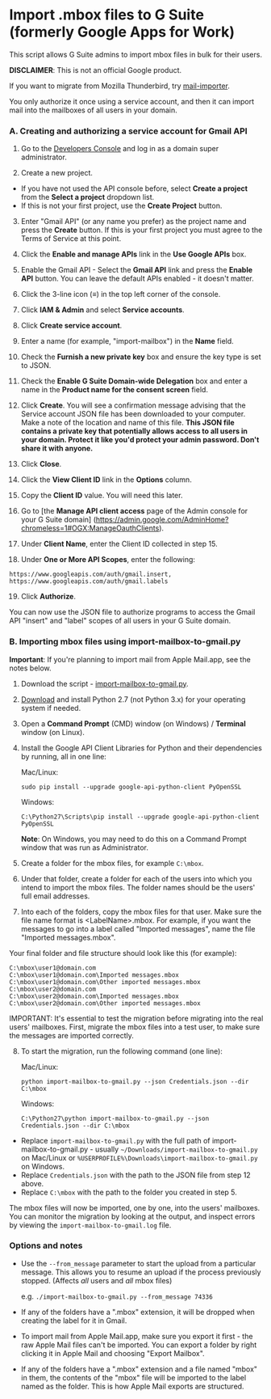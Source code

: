 # Import .mbox files to G Suite (formerly Google Apps for Work)

This script allows G Suite admins to import mbox files in bulk for their
users.

**DISCLAIMER**: This is not an official Google product.

If you want to migrate from Mozilla Thunderbird, try
[mail-importer](https://github.com/google/mail-importer).

You only authorize it once using a service account, and then it can import mail
into the mailboxes of all users in your domain.

### A. Creating and authorizing a service account for Gmail API

1. Go to the [Developers Console](https://console.developers.google.com/project)
   and log in as a domain super administrator.

2. Create a new project.

 * If you have not used the API console before, select **Create a project** from
   the **Select a project** dropdown list.
 * If this is not your first project, use the **Create Project** button.

3. Enter "Gmail API" (or any name you prefer) as the project name and press the
   **Create** button. If this is your first project you must agree to the Terms of
   Service at this point.

4. Click the **Enable and manage APIs** link in the **Use Google APIs** box. 

5. Enable the Gmail API - Select the **Gmail API** link and press the **Enable
   API** button. You can leave the default APIs enabled - it doesn't matter.

6. Click the 3-line icon (**≡**) in the top left corner of the console.

7. Click **IAM & Admin** and select **Service accounts**.

8. Click **Create service account**.

9. Enter a name (for example, "import-mailbox") in the **Name** field.

10. Check the **Furnish a new private key** box and ensure the key type is set
    to JSON.

11. Check the **Enable G Suite Domain-wide Delegation** box and enter a name
    in the **Product name for the consent screen** field.

12. Click **Create**. You will see a confirmation message advising that the
    Service account JSON file has been downloaded to your computer. Make a note
    of the location and name of this file. **This JSON file contains a private
    key that potentially allows access to all users in your domain. Protect it
    like you'd protect your admin password. Don't share it with anyone.**

13. Click **Close**.

14. Click the **View Client ID** link in the **Options** column.

15. Copy the **Client ID** value. You will need this later.

16. Go to [the **Manage API client access** page of the Admin console for your
    G Suite domain]
    (https://admin.google.com/AdminHome?chromeless=1#OGX:ManageOauthClients).

17. Under **Client Name**, enter the Client ID collected in step 15.

18. Under **One or More API Scopes**, enter the following:
   ```
   https://www.googleapis.com/auth/gmail.insert, https://www.googleapis.com/auth/gmail.labels
   ```
19. Click **Authorize**.

You can now use the JSON file to authorize programs to access the Gmail API
"insert" and "label" scopes of all users in your G Suite domain.

### B. Importing mbox files using import-mailbox-to-gmail.py

**Important**: If you're planning to import mail from Apple Mail.app, see the notes below.

1. Download the script - [import-mailbox-to-gmail.py](https://github.com/google/import-mailbox-to-gmail/releases/download/v1.5/import-mailbox-to-gmail.py).

2. [Download](https://www.python.org/downloads/) and install Python 2.7 (not
   Python 3.x) for your operating system if needed.

3. Open a **Command Prompt** (CMD) window (on Windows) / **Terminal** window
   (on Linux).

4. Install the Google API Client Libraries for Python and their dependencies by
   running, all in one line:

   Mac/Linux:
   ```
   sudo pip install --upgrade google-api-python-client PyOpenSSL
   ```

   Windows:
   ```
   C:\Python27\Scripts\pip install --upgrade google-api-python-client PyOpenSSL
   ```

   **Note**: On Windows, you may need to do this on a Command Prompt window that
   was run as Administrator.

5. Create a folder for the mbox files, for example `C:\mbox`.

6. Under that folder, create a folder for each of the users into which you
   intend to import the mbox files. The folder names should be the users' full
   email addresses.

7. Into each of the folders, copy the mbox files for that user. Make sure the
   file name format is &lt;LabelName&gt;.mbox. For example, if you want the
   messages to go into a label called "Imported messages", name the file
   "Imported messages.mbox".

  Your final folder and file structure should look like this (for example):
  ```C:\mbox
  C:\mbox\user1@domain.com
  C:\mbox\user1@domain.com\Imported messages.mbox
  C:\mbox\user1@domain.com\Other imported messages.mbox
  C:\mbox\user2@domain.com
  C:\mbox\user2@domain.com\Imported messages.mbox
  C:\mbox\user2@domain.com\Other imported messages.mbox
  ```

  IMPORTANT: It's essential to test the migration before migrating into the real
  users' mailboxes. First, migrate the mbox files into a test user, to make sure
  the messages are imported correctly.

8. To start the migration, run the following command (one line):

   Mac/Linux:
   ```
   python import-mailbox-to-gmail.py --json Credentials.json --dir C:\mbox
   ```

   Windows:
   ```
   C:\Python27\python import-mailbox-to-gmail.py --json Credentials.json --dir C:\mbox
   ```

  * Replace `import-mailbox-to-gmail.py` with the full path of import-mailbox-to-gmail.py -
    usually `~/Downloads/import-mailbox-to-gmail.py` on Mac/Linux or
    `%USERPROFILE%\Downloads\import-mailbox-to-gmail.py` on Windows.
  * Replace `Credentials.json` with the path to the JSON file from step 12
    above.
  * Replace `C:\mbox` with the path to the folder you created in step 5.

The mbox files will now be imported, one by one, into the users' mailboxes. You
can monitor the migration by looking at the output, and inspect errors by
viewing the `import-mailbox-to-gmail.log` file.

### Options and notes

* Use the `--from_message` parameter to start the upload from a particular message.
  This allows you to resume an upload if the process previously stopped. (Affects
  _all_ users and _all_ mbox files)

  e.g. `./import-mailbox-to-gmail.py --from_message 74336`
* If any of the folders have a ".mbox" extension, it will be dropped when creating the label for it in Gmail.
* To import mail from Apple Mail.app, make sure you export it first - the raw Apple Mail files can't be imported. You can export a folder by right clicking it in Apple Mail and choosing "Export Mailbox".
* If any of the folders have a ".mbox" extension and a file named "mbox" in them, the contents of the "mbox" file will be imported to the label named as the folder. This is how Apple Mail exports are structured.
